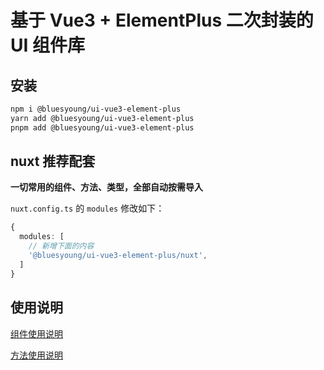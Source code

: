 # 基于 Vue3 + ElementPlus 二次封装的 UI 组件库

## 安装

```bash
npm i @bluesyoung/ui-vue3-element-plus
yarn add @bluesyoung/ui-vue3-element-plus
pnpm add @bluesyoung/ui-vue3-element-plus
```

## nuxt 推荐配套

**一切常用的组件、方法、类型，全部自动按需导入**

`nuxt.config.ts` 的 `modules` 修改如下：

```ts
{
  modules: [
    // 新增下面的内容
    '@bluesyoung/ui-vue3-element-plus/nuxt',
  ]
}
```

## 使用说明

[组件使用说明](./src/components/README.md)

[方法使用说明](./src/hooks/README.md)